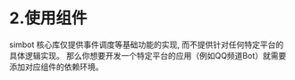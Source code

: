 # 2.使用组件

simbot 核心库仅提供事件调度等基础功能的实现, 而不提供针对任何特定平台的具体逻辑实现。
那么你想要开发一个特定平台的应用（例如QQ频道Bot）就需要添加对应组件的依赖环境。
